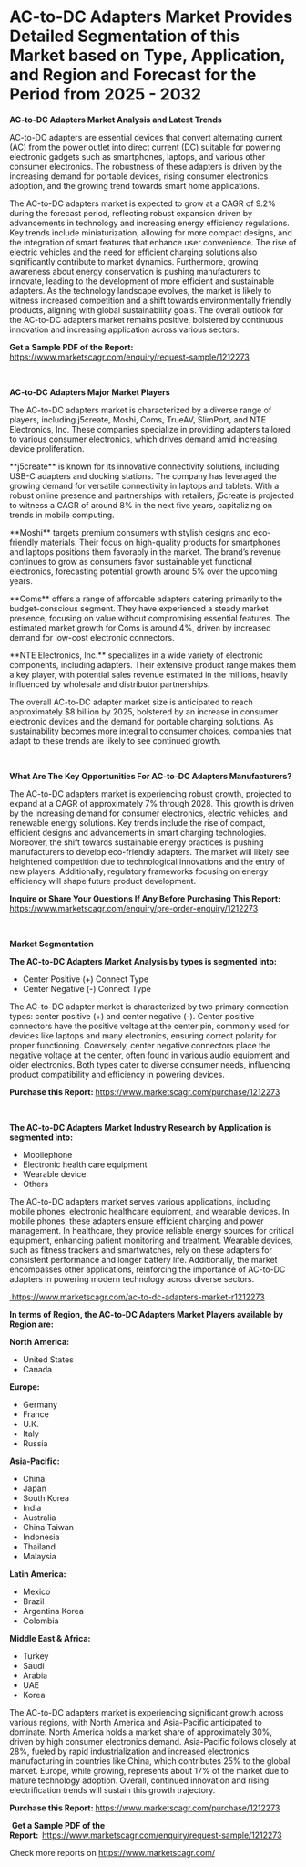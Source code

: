 <p><h1>AC-to-DC Adapters Market Provides Detailed Segmentation of this Market based on Type, Application, and Region and Forecast for the Period from 2025 - 2032</h1></p><p><strong>AC-to-DC Adapters Market Analysis and Latest Trends</strong></p>
<p><p>AC-to-DC adapters are essential devices that convert alternating current (AC) from the power outlet into direct current (DC) suitable for powering electronic gadgets such as smartphones, laptops, and various other consumer electronics. The robustness of these adapters is driven by the increasing demand for portable devices, rising consumer electronics adoption, and the growing trend towards smart home applications.</p><p>The AC-to-DC adapters market is expected to grow at a CAGR of 9.2% during the forecast period, reflecting robust expansion driven by advancements in technology and increasing energy efficiency regulations. Key trends include miniaturization, allowing for more compact designs, and the integration of smart features that enhance user convenience. The rise of electric vehicles and the need for efficient charging solutions also significantly contribute to market dynamics. Furthermore, growing awareness about energy conservation is pushing manufacturers to innovate, leading to the development of more efficient and sustainable adapters. As the technology landscape evolves, the market is likely to witness increased competition and a shift towards environmentally friendly products, aligning with global sustainability goals. The overall outlook for the AC-to-DC adapters market remains positive, bolstered by continuous innovation and increasing application across various sectors.</p></p>
<p><strong>Get a Sample PDF of the Report:&nbsp;</strong> <a href="https://www.marketscagr.com/enquiry/request-sample/1212273?utm_campaign=2526&utm_medium=2&utm_source=Github&utm_content=ia&utm_term=24032025&utm_id=ac-to-dc-adapters">https://www.marketscagr.com/enquiry/request-sample/1212273</a></p>
<p>&nbsp;</p>
<p><strong>AC-to-DC Adapters Major Market Players</strong></p>
<p><p>The AC-to-DC adapters market is characterized by a diverse range of players, including j5create, Moshi, Coms, TrueAV, SlimPort, and NTE Electronics, Inc. These companies specialize in providing adapters tailored to various consumer electronics, which drives demand amid increasing device proliferation.</p><p>**j5create** is known for its innovative connectivity solutions, including USB-C adapters and docking stations. The company has leveraged the growing demand for versatile connectivity in laptops and tablets. With a robust online presence and partnerships with retailers, j5create is projected to witness a CAGR of around 8% in the next five years, capitalizing on trends in mobile computing.</p><p>**Moshi** targets premium consumers with stylish designs and eco-friendly materials. Their focus on high-quality products for smartphones and laptops positions them favorably in the market. The brand’s revenue continues to grow as consumers favor sustainable yet functional electronics, forecasting potential growth around 5% over the upcoming years.</p><p>**Coms** offers a range of affordable adapters catering primarily to the budget-conscious segment. They have experienced a steady market presence, focusing on value without compromising essential features. The estimated market growth for Coms is around 4%, driven by increased demand for low-cost electronic connectors.</p><p>**NTE Electronics, Inc.** specializes in a wide variety of electronic components, including adapters. Their extensive product range makes them a key player, with potential sales revenue estimated in the millions, heavily influenced by wholesale and distributor partnerships.</p><p>The overall AC-to-DC adapter market size is anticipated to reach approximately $8 billion by 2025, bolstered by an increase in consumer electronic devices and the demand for portable charging solutions. As sustainability becomes more integral to consumer choices, companies that adapt to these trends are likely to see continued growth.</p></p>
<p>&nbsp;</p>
<p><strong>What Are The Key Opportunities For AC-to-DC Adapters Manufacturers?</strong></p>
<p><p>The AC-to-DC adapters market is experiencing robust growth, projected to expand at a CAGR of approximately 7% through 2028. This growth is driven by the increasing demand for consumer electronics, electric vehicles, and renewable energy solutions. Key trends include the rise of compact, efficient designs and advancements in smart charging technologies. Moreover, the shift towards sustainable energy practices is pushing manufacturers to develop eco-friendly adapters. The market will likely see heightened competition due to technological innovations and the entry of new players. Additionally, regulatory frameworks focusing on energy efficiency will shape future product development.</p></p>
<p><strong>Inquire or Share Your Questions If Any Before Purchasing This Report:</strong> <a href="https://www.marketscagr.com/enquiry/pre-order-enquiry/1212273?utm_campaign=2526&utm_medium=2&utm_source=Github&utm_content=ia&utm_term=24032025&utm_id=ac-to-dc-adapters">https://www.marketscagr.com/enquiry/pre-order-enquiry/1212273</a></p>
<p>&nbsp;</p>
<p><strong>Market Segmentation</strong></p>
<p><strong>The AC-to-DC Adapters Market Analysis by types is segmented into:</strong></p>
<p><ul><li>Center Positive (+) Connect Type</li><li>Center Negative (-) Connect Type</li></ul></p>
<p><p>The AC-to-DC adapter market is characterized by two primary connection types: center positive (+) and center negative (-). Center positive connectors have the positive voltage at the center pin, commonly used for devices like laptops and many electronics, ensuring correct polarity for proper functioning. Conversely, center negative connectors place the negative voltage at the center, often found in various audio equipment and older electronics. Both types cater to diverse consumer needs, influencing product compatibility and efficiency in powering devices.</p></p>
<p><strong>Purchase this Report:&nbsp;</strong><a href="https://www.marketscagr.com/purchase/1212273?utm_campaign=2526&utm_medium=2&utm_source=Github&utm_content=ia&utm_term=24032025&utm_id=ac-to-dc-adapters">https://www.marketscagr.com/purchase/1212273</a></p>
<p>&nbsp;</p>
<p><strong>The AC-to-DC Adapters Market Industry Research by Application is segmented into:</strong></p>
<p><ul><li>Mobilephone</li><li>Electronic health care equipment</li><li>Wearable device</li><li>Others</li></ul></p>
<p><p>The AC-to-DC adapters market serves various applications, including mobile phones, electronic healthcare equipment, and wearable devices. In mobile phones, these adapters ensure efficient charging and power management. In healthcare, they provide reliable energy sources for critical equipment, enhancing patient monitoring and treatment. Wearable devices, such as fitness trackers and smartwatches, rely on these adapters for consistent performance and longer battery life. Additionally, the market encompasses other applications, reinforcing the importance of AC-to-DC adapters in powering modern technology across diverse sectors.</p></p>
<p><a href="https://www.marketscagr.com/ac-to-dc-adapters-market-r1212273?utm_campaign=2526&utm_medium=2&utm_source=Github&utm_content=ia&utm_term=24032025&utm_id=ac-to-dc-adapters">&nbsp;https://www.marketscagr.com/ac-to-dc-adapters-market-r1212273</a></p>
<p><strong>In terms of Region, the AC-to-DC Adapters Market Players available by Region are:</strong></p>
<p>
    <p> <strong> North America: </strong>
        <ul>
            <li>United States</li>
            <li>Canada</li>
        </ul>
        </p> 
    <p> <strong> Europe: </strong>
        <ul>
            <li>Germany</li>
            <li>France</li>
            <li>U.K.</li>
            <li>Italy</li>
            <li>Russia</li>
        </ul>
        </p> 
    <p> <strong> Asia-Pacific: </strong>
        <ul>
            <li>China</li>
            <li>Japan</li>
            <li>South Korea</li>
            <li>India</li>
            <li>Australia</li>
            <li>China Taiwan</li>
            <li>Indonesia</li>
            <li>Thailand</li>
            <li>Malaysia</li>
        </ul>
        </p> 
    <p> <strong> Latin America: </strong>
        <ul>
            <li>Mexico</li>
            <li>Brazil</li>
            <li>Argentina Korea</li>
            <li>Colombia</li>
        </ul>
        </p> 
    <p> <strong> Middle East & Africa: </strong>
        <ul>
            <li>Turkey</li>
            <li>Saudi</li>
            <li>Arabia</li>
            <li>UAE</li>
            <li>Korea</li>
        </ul>
    </p>
    </p>
<p><p>The AC-to-DC adapters market is experiencing significant growth across various regions, with North America and Asia-Pacific anticipated to dominate. North America holds a market share of approximately 30%, driven by high consumer electronics demand. Asia-Pacific follows closely at 28%, fueled by rapid industrialization and increased electronics manufacturing in countries like China, which contributes 25% to the global market. Europe, while growing, represents about 17% of the market due to mature technology adoption. Overall, continued innovation and rising electrification trends will sustain this growth trajectory.</p></p>
<p><strong>Purchase this Report: </strong><a href="https://www.marketscagr.com/purchase/1212273?utm_campaign=2526&utm_medium=2&utm_source=Github&utm_content=ia&utm_term=24032025&utm_id=ac-to-dc-adapters">https://www.marketscagr.com/purchase/1212273</a></p>
<p>&nbsp;<strong>Get a Sample PDF of the Report:&nbsp;&nbsp;</strong><a href="https://www.marketscagr.com/enquiry/request-sample/1212273?utm_campaign=2526&utm_medium=2&utm_source=Github&utm_content=ia&utm_term=24032025&utm_id=ac-to-dc-adapters">https://www.marketscagr.com/enquiry/request-sample/1212273</a></p>
<p><strong></strong></p>
<p>Check more reports on <a href="https://www.marketscagr.com/?utm_campaign=2526&utm_medium=2&utm_source=Github&utm_content=ia&utm_term=24032025&utm_id=ac-to-dc-adapters">https://www.marketscagr.com/</a></p>